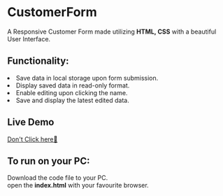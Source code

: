 # CustomerForm
A Responsive Customer Form made utilizing <strong>HTML, CSS</strong> with a beautiful User Interface.

## Functionality:
<li>Save data in local storage upon form submission.</li>
<li>Display saved data in read-only format.</li>
<li>Enable editing upon clicking the name.</li>
<li>Save and display the latest edited data.</li>

## Live Demo
<a href="https://rampentapati1111.github.io/CustomerForm/" target="_blank">Don't Click here🙈</a>

## To run on your PC:
Download the code file to your PC.
<br>
open the <strong>index.html</strong> with your favourite browser.
